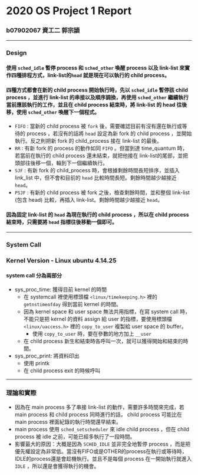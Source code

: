 # 2020 OS Project 1 Report
### b07902067 資工二 郭宗頴

---
### Design
#### 使用 `sched_idle` 暫停 process 和 `sched_other` 喚醒 process 以及 link-list 來實作四種排程方式，link-list的`head` 就是現在可以執行的 child process。
#### 四種方式都會在新的 child process 開始執行時，先以 `sched_idle` 暫停該 child process ，並進行 link-list 的串接以及順序調換，再使用 `sched_other` 繼續執行當前應該執行的工作，並且在 child  process 結束時，將 link-list 的 head 往後移，使用 `sched_other` 喚醒下一個程式。
- `FIFO` : 當新的 child process 被 `fork` 後，需要確認目前有沒有還在執行或等待的 process ，若沒有的話將 `head` 設定為新 fork 的 child process ，並開始執行。反之則把新 fork 的 child_process 接在 link-list 的最後。
- `RR` : 有新 fork 的 process 的動作如同 `FIFO` 。但當到達 time_quantum 時， 若當前在執行的 child process 還未結束，就把他接在 link-list的尾部，並把頭部往後移一個，輪到下一個繼續執行。
- `SJF` : 有新 fork 的 child_process 時，會根據剩餘時間長短排序，並插入 link_list 中，但不會和目前的 `head` 比較時間長短。剩餘時間越少越接近 `head`。
- `PSJF` : 有新的 child process 被 fork 之後，檢查剩餘時間，並和整個 link-list (包含 head) 比較，再插入 link-list。剩餘時間越少越接近 `head`。

#### 因為固定 link-list 的 `head` 為現在執行的 child process ，所以在 child process 結束時，只需要將 `head` 指標往後移動一個即可。
---
### System Call
### Kernel Version  - **Linux ubuntu 4.14.25**
#### system call 分為兩部分
- sys_proc_time: 獲得目前 kernel 的時間
    - 在 systemcall 裡使用標頭檔 `<linux/timekeeping.h>` 裡的 `getnstimeofday` 得到當前 kernel 的時間。
    - 因為 kernel space 和 user space 無法共用指標，在寫 system call 時，不能只是把 kernel 的資料 assign 給 user 的指標，要使用標頭檔 `<linux/uaccess.h>` 裡的 `copy_to_user` 複製給 user space 的 buffer。
        - 使用 `copy_to_user` 時，要在參數的地方加上 `__user`
    - 在 child process 新生和結束時各呼叫一次，就可以獲得開始和結束的時間。
- sys_proc_print: 將資料印出
    - 使用 printk
    - 在 child process exit 的時候呼叫
--- 
### 理論和實際
- 因為在 main process 多了串接 link-list 的動作，需要許多時間來完成，若 main process 和 child process 同時進行的話， child process 可能比在 main process 裡面紀錄的執行時間還早結束。
- main process 使用 `sched_setscheduler` 來 idle child process ，但在 child process 被 idle 之前，可能已經多執行了一段時間。
- 影響最大的原因：大概是因為 `SCHED_IDLE` 並非完全地暫停 process ，而是把優先權設定為非常低。當沒有FIFO或是OTHER的process在執行或等待時，IDLE的process還是會趁機執行。並且不是每個 process 在一開始執行就進入 `IDLE` ，所以還是會獲得執行的機會。



